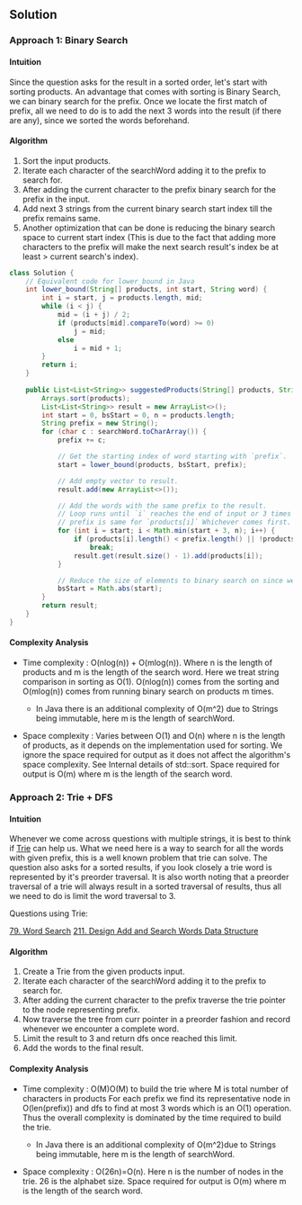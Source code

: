 ## Solution

### Approach 1: Binary Search

#### Intuition

Since the question asks for the result in a sorted order, let's start with sorting products. An advantage that comes with sorting is Binary Search, we can binary search for the prefix. Once we locate the first match of prefix, all we need to do is to add the next 3 words into the result (if there are any), since we sorted the words beforehand.

#### Algorithm

1. Sort the input products.
2. Iterate each character of the searchWord adding it to the prefix to search for.
3. After adding the current character to the prefix binary search for the prefix in the input.
4. Add next 3 strings from the current binary search start index till the prefix remains same.
5. Another optimization that can be done is reducing the binary search space to current start index (This is due to the fact that adding more characters to the prefix will make the next search result's index be at least > current search's index).

```java
class Solution {
    // Equivalent code for lower_bound in Java
    int lower_bound(String[] products, int start, String word) {
        int i = start, j = products.length, mid;
        while (i < j) {
            mid = (i + j) / 2;
            if (products[mid].compareTo(word) >= 0)
                j = mid;
            else
                i = mid + 1;
        }
        return i;
    }
    
    public List<List<String>> suggestedProducts(String[] products, String searchWord) {
        Arrays.sort(products);
        List<List<String>> result = new ArrayList<>();
        int start = 0, bsStart = 0, n = products.length;
        String prefix = new String();
        for (char c : searchWord.toCharArray()) {
            prefix += c;

            // Get the starting index of word starting with `prefix`.
            start = lower_bound(products, bsStart, prefix);

            // Add empty vector to result.
            result.add(new ArrayList<>());

            // Add the words with the same prefix to the result.
            // Loop runs until `i` reaches the end of input or 3 times or till the
            // prefix is same for `products[i]` Whichever comes first.
            for (int i = start; i < Math.min(start + 3, n); i++) {
                if (products[i].length() < prefix.length() || !products[i].substring(0, prefix.length()).equals(prefix))
                    break;
                result.get(result.size() - 1).add(products[i]);
            }

            // Reduce the size of elements to binary search on since we know
            bsStart = Math.abs(start);
        }
        return result;
    }
}
```

#### Complexity Analysis

* Time complexity : O(nlog(n)) + O(mlog(n)). Where n is the length of products and m is the length of the search word. Here we treat string comparison in sorting as O(1). O(nlog(n)) comes from the sorting and O(mlog(n)) comes from running binary search on products m times.

  * In Java there is an additional complexity of O(m^2) due to Strings being immutable, here m is the length of searchWord.

* Space complexity : Varies between O(1) and O(n) where n is the length of products, as it depends on the implementation used for sorting. We ignore the space required for output as it does not affect the algorithm's space complexity. See Internal details of std::sort. Space required for output is O(m) where m is the length of the search word.

### Approach 2: Trie + DFS

#### Intuition

Whenever we come across questions with multiple strings, it is best to think if [Trie](https://en.wikipedia.org/wiki/Trie) can help us. What we need here is a way to search for all the words with given prefix, this is a well known problem that trie can solve. The question also asks for a sorted results, if you look closely a trie word is represented by it's preorder traversal. It is also worth noting that a preorder traversal of a trie will always result in a sorted traversal of results, thus all we need to do is limit the word traversal to 3.

Questions using Trie:

[79. Word Search](https://leetcode.com/problems/word-search)
[211. Design Add and Search Words Data Structure](https://leetcode.com/problems/design-add-and-search-words-data-structure)

#### Algorithm

1. Create a Trie from the given products input.
2. Iterate each character of the searchWord adding it to the prefix to search for.
3. After adding the current character to the prefix traverse the trie pointer to the node representing prefix.
4. Now traverse the tree from curr pointer in a preorder fashion and record whenever we encounter a complete word.
5. Limit the result to 3 and return dfs once reached this limit.
6. Add the words to the final result.

#### Complexity Analysis

* Time complexity : O(M)O(M) to build the trie where M is total number of characters in products For each prefix we find its representative node in O(len(prefix)) and dfs to find at most 3 words which is an O(1) operation. Thus the overall complexity is dominated by the time required to build the trie.

  * In Java there is an additional complexity of O(m^2)due to Strings being immutable, here m is the length of searchWord.

* Space complexity : O(26n)=O(n). Here n is the number of nodes in the trie. 26 is the alphabet size. Space required for output is O(m) where m is the length of the search word.